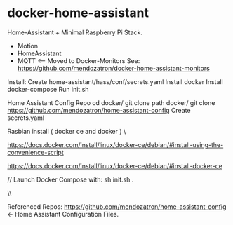 # docker-home-assistant


Home-Assistant + Minimal Raspberry Pi Stack.

- Motion
- HomeAssistant
- MQTT <-- Moved to Docker-Monitors
See: https://github.com/mendozatron/docker-home-assistant-monitors

Install:
Create home-assistant/hass/conf/secrets.yaml 
Install docker
Install docker-compose
Run init.sh

Home Assistant Config Repo cd docker/ git clone 
path docker/
git clone https://github.com/mendozatron/home-assistant-config
Create secrets.yaml

Rasbian install ( docker ce and docker ) 
\\

https://docs.docker.com/install/linux/docker-ce/debian/#install-using-the-convenience-script

https://docs.docker.com/install/linux/docker-ce/debian/#install-docker-ce


//
Launch Docker Compose with:
sh init.sh .


\\\


Referenced Repos:
https://github.com/mendozatron/home-assistant-config <- Home Assistant Configuration Files.

